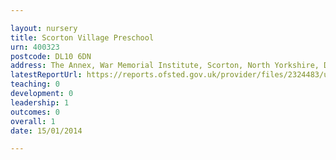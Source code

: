```yaml
---

layout: nursery
title: Scorton Village Preschool
urn: 400323
postcode: DL10 6DN
address: The Annex, War Memorial Institute, Scorton, North Yorkshire, DL10 6DN
latestReportUrl: https://reports.ofsted.gov.uk/provider/files/2324483/urn/400323.pdf
teaching: 0
development: 0
leadership: 1
outcomes: 0
overall: 1
date: 15/01/2014

---
```

